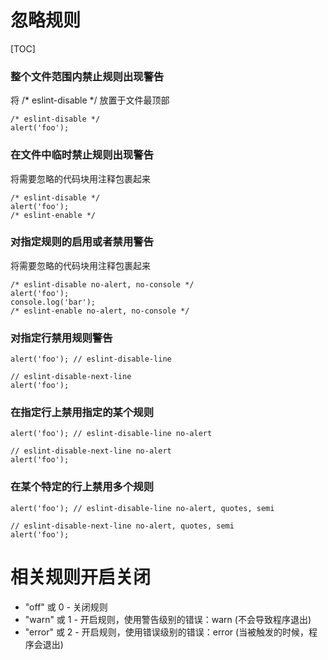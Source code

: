 # 忽略规则

[TOC]

### 整个文件范围内禁止规则出现警告

将 /\* eslint-disable \*/ 放置于文件最顶部

```
/* eslint-disable */
alert('foo');
```

### 在文件中临时禁止规则出现警告

将需要忽略的代码块用注释包裹起来

```
/* eslint-disable */
alert('foo');
/* eslint-enable */
```

### 对指定规则的启用或者禁用警告

将需要忽略的代码块用注释包裹起来

```
/* eslint-disable no-alert, no-console */
alert('foo');
console.log('bar');
/* eslint-enable no-alert, no-console */
```

### 对指定行禁用规则警告

```
alert('foo'); // eslint-disable-line

// eslint-disable-next-line
alert('foo');
```

### 在指定行上禁用指定的某个规则

```
alert('foo'); // eslint-disable-line no-alert

// eslint-disable-next-line no-alert
alert('foo');
```

### 在某个特定的行上禁用多个规则

```
alert('foo'); // eslint-disable-line no-alert, quotes, semi

// eslint-disable-next-line no-alert, quotes, semi
alert('foo');
```

# 相关规则开启关闭

- "off" 或 0 - 关闭规则
- "warn" 或 1 - 开启规则，使用警告级别的错误：warn (不会导致程序退出)
- "error" 或 2 - 开启规则，使用错误级别的错误：error (当被触发的时候，程序会退出)

